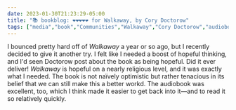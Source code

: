 ---date: 2023-01-30T21:23:29-05:00title: "📚 bookblog: ❤️❤️❤️❤️❤️ for Walkaway, by Cory Doctorow"tags: ["media","book","Communities","Walkaway","Cory Doctorow","audiobook","hope","optimism","premillenialism"]---I bounced pretty hard off of *Walkaway* a year or so ago, but I recently decided to give it another try. I felt like I needed a boost of hopeful thinking, and I'd seen Doctorow post about the book as being hopeful. Did it ever deliver! *Walkaway* is hopeful on a nearly religious level, and it was exactly what I needed. The book is not naïvely optimistic but rather tenacious in its belief that we can still make this a better workd. The audiobook was excellent, too, which I think made it easier to get back into it—and to read it so relatively quickly.